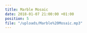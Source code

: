 ```yaml
---
title: Marble Mosaic
date: 2018-01-07 21:00:00 +01:00
position: 5
file: "/uploads/Marble%20Mosaic.mp3"
---
```


